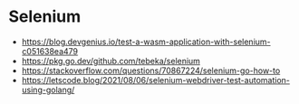 # Selenium

- https://blog.devgenius.io/test-a-wasm-application-with-selenium-c051638ea479
- https://pkg.go.dev/github.com/tebeka/selenium
- https://stackoverflow.com/questions/70867224/selenium-go-how-to
- https://letscode.blog/2021/08/06/selenium-webdriver-test-automation-using-golang/